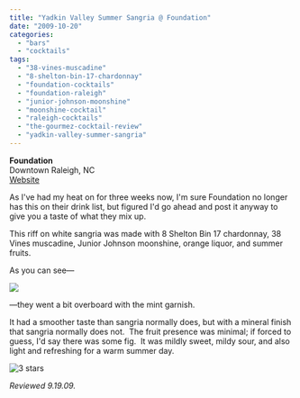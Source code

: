 ```yaml
---
title: "Yadkin Valley Summer Sangria @ Foundation"
date: "2009-10-20"
categories: 
  - "bars"
  - "cocktails"
tags: 
  - "38-vines-muscadine"
  - "8-shelton-bin-17-chardonnay"
  - "foundation-cocktails"
  - "foundation-raleigh"
  - "junior-johnson-moonshine"
  - "moonshine-cocktail"
  - "raleigh-cocktails"
  - "the-gourmez-cocktail-review"
  - "yadkin-valley-summer-sangria"
---
```


**Foundation**\
Downtown Raleigh, NC\
[Website](http://www.foundationnc.com/)

As I've had my heat on for three weeks now, I'm sure Foundation no longer has this on their drink list, but figured I'd go ahead and post it anyway to give you a taste of what they mix up.

This riff on white sangria was made with 8 Shelton Bin 17 chardonnay, 38 Vines muscadine, Junior Johnson moonshine, orange liquor, and summer fruits.

As you can see—

![](http://www.thegourmez.com/gourmez/photos/yvsummersangria.jpg)

—they went a bit overboard with the mint garnish.

It had a smoother taste than sangria normally does, but with a mineral finish that sangria normally does not.  The fruit presence was minimal; if forced to guess, I'd say there was some fig.  It was mildly sweet, mildy sour, and also light and refreshing for a warm summer day.

![3 stars](http://s3.amazonaws.com/thegourmez-wpmedia/2009/02/rating_avocado1.gif "rating_avocado1")

_Reviewed 9.19.09._
